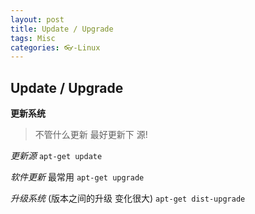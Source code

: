 ```yaml
---
layout: post
title: Update / Upgrade
tags: Misc
categories: 👓-Linux
---
```


## Update / Upgrade


**更新系统**
> 不管什么更新 最好更新下 源!

*更新源*
`apt-get update`


*软件更新* 最常用
`apt-get upgrade`


*升级系统* (版本之间的升级 变化很大)
`apt-get dist-upgrade`
